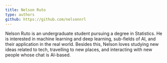 ```yaml
---
title: Nelson Ruto
type: authors
github: https://github.com/nelsonnrl
---
```


Nelson Ruto is an undergraduate student pursuing a degree in Statistics. He is interested in machine learning and deep learning, sub-fields of AI, and their application in the real world. Besides this, Nelson loves studying new ideas related to tech, travelling to new places, and interacting with new people whose chat is AI-based.

